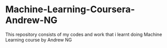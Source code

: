 # Machine-Learning-Coursera-Andrew-NG

This repository consists of my codes and work that i learnt doing Machine Learning course by Andrew NG
